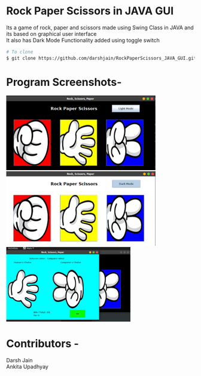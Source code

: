 # Rock Paper Scissors in JAVA GUI

Its a game of rock, paper and scissors made using Swing Class in JAVA and its based on graphical user interface<br>
It also has Dark Mode Functionality added using toggle switch<br>

```bash
# To clone
$ git clone https://github.com/darshjain/RockPaperScissors_JAVA_GUI.git
```
# Program Screenshots-
<img src="Assets/main_dark.png" height="200px">
<img src="Assets/main_light.png" height="200px"><br>
<img src="Assets/score.png" height="200px">
<br>

# Contributors -

Darsh Jain<br>
Ankita Upadhyay<br>
